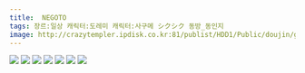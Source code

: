 ```yaml
---
title:  NEGOTO
tags: 장르:일상 캐릭터:도레미 캐릭터:사구메 シクシク 동방_동인지
image: http://crazytempler.ipdisk.co.kr:81/publist/HDD1/Public/doujin/ghap/5459/001.jpg
---
```

<img src="http://crazytempler.ipdisk.co.kr:81/publist/HDD1/Public/doujin/ghap/5459/001.jpg">
<img src="http://crazytempler.ipdisk.co.kr:81/publist/HDD1/Public/doujin/ghap/5459/002.jpg">
<img src="http://crazytempler.ipdisk.co.kr:81/publist/HDD1/Public/doujin/ghap/5459/003.jpg">
<img src="http://crazytempler.ipdisk.co.kr:81/publist/HDD1/Public/doujin/ghap/5459/004.jpg">
<img src="http://crazytempler.ipdisk.co.kr:81/publist/HDD1/Public/doujin/ghap/5459/005.jpg">
<img src="http://crazytempler.ipdisk.co.kr:81/publist/HDD1/Public/doujin/ghap/5459/006.jpg">
<img src="http://crazytempler.ipdisk.co.kr:81/publist/HDD1/Public/doujin/ghap/5459/007.jpg">
